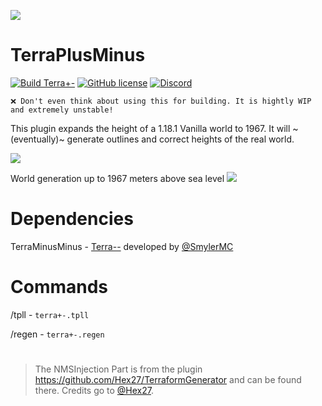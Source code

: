![](https://i.imgur.com/XKVkhH1.png)

# TerraPlusMinus
[![Build Terra+-](https://github.com/Build-the-Earth-Germany/terraplusminus/actions/workflows/maven.yml/badge.svg)](https://github.com/Build-the-Earth-Germany/terraplusminus/actions/workflows/maven.yml)
[![GitHub license](https://badgen.net/github/license/Build-the-Earth-Germany/terraplusminus)](https://github.com/Build-the-Earth-Germany/terraplusminus/blob/master/LICENSE)
[![Discord](https://img.shields.io/discord/692825222373703772.svg?label=&logo=discord&logoColor=ffffff&color=7389D8&labelColor=6A7EC2)](https://discord.gg/GkSxGTYaAJ)

`❌ Don't even think about using this for building. It is hightly WIP and extremely unstable!`

This plugin expands the height of a 1.18.1 Vanilla world to 1967. It will ~(eventually)~ generate outlines and correct heights of the real world.

![](https://i.imgur.com/AAJGVF5.png)

World generation up to 1967 meters above sea level
![](https://i.imgur.com/DE4aAhk.jpg)

# Dependencies

TerraMinusMinus - [Terra--](https://github.com/SmylerMC/terraminusminus) developed by [@SmylerMC](https://github.com/SmylerMC)

# Commands

/tpll <latitudes> <longitudes> - `terra+-.tpll`

/regen - `terra+-.regen` 

# 

> The NMSInjection Part is from the plugin https://github.com/Hex27/TerraformGenerator and can be found there. Credits go to [@Hex27](https://github.com/Hex27).
